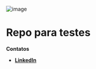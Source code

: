 ![image](https://www.cloudsigma.com/wp-content/uploads/How-To-Configure-SSH-Key-Based-Authentication-on-a-Linux-Server-1.jpg)


# Repo para testes


**Contatos**

- [**LinkedIn**](https://www.linkedin.com/in/rogério-alcântara-7ab741191)
